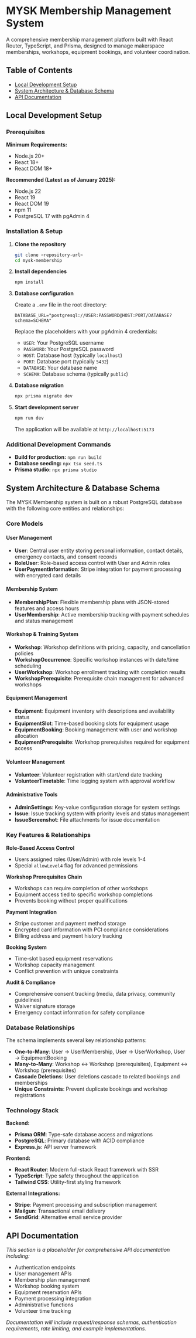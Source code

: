 # MYSK Membership Management System

A comprehensive membership management platform built with React Router, TypeScript, and Prisma, designed to manage makerspace memberships, workshops, equipment bookings, and volunteer coordination.

## Table of Contents

- [Local Development Setup](#local-development-setup)
- [System Architecture & Database Schema](#system-architecture--database-schema)
- [API Documentation](#api-documentation)

## Local Development Setup

### Prerequisites

**Minimum Requirements:**
- Node.js 20+
- React 18+
- React DOM 18+

**Recommended (Latest as of January 2025):**
- Node.js 22
- React 19
- React DOM 19
- npm 11
- PostgreSQL 17 with pgAdmin 4

### Installation & Setup

1. **Clone the repository**
   ```bash
   git clone <repository-url>
   cd mysk-membership
   ```

2. **Install dependencies**
   ```bash
   npm install
   ```

3. **Database configuration**
   
   Create a `.env` file in the root directory:
   ```env
   DATABASE_URL="postgresql://USER:PASSWORD@HOST:PORT/DATABASE?schema=SCHEMA"
   ```
   
   Replace the placeholders with your pgAdmin 4 credentials:
   - `USER`: Your PostgreSQL username
   - `PASSWORD`: Your PostgreSQL password
   - `HOST`: Database host (typically `localhost`)
   - `PORT`: Database port (typically `5432`)
   - `DATABASE`: Your database name
   - `SCHEMA`: Database schema (typically `public`)

4. **Database migration**
   ```bash
   npx prisma migrate dev
   ```

5. **Start development server**
   ```bash
   npm run dev
   ```

   The application will be available at `http://localhost:5173`

### Additional Development Commands

- **Build for production:** `npm run build`
- **Database seeding:** `npx tsx seed.ts`
- **Prisma studio:** `npx prisma studio`

## System Architecture & Database Schema

The MYSK Membership system is built on a robust PostgreSQL database with the following core entities and relationships:

### Core Models

#### User Management
- **User**: Central user entity storing personal information, contact details, emergency contacts, and consent records
- **RoleUser**: Role-based access control with User and Admin roles
- **UserPaymentInformation**: Stripe integration for payment processing with encrypted card details

#### Membership System
- **MembershipPlan**: Flexible membership plans with JSON-stored features and access hours
- **UserMembership**: Active membership tracking with payment schedules and status management

#### Workshop & Training System
- **Workshop**: Workshop definitions with pricing, capacity, and cancellation policies
- **WorkshopOccurrence**: Specific workshop instances with date/time scheduling
- **UserWorkshop**: Workshop enrollment tracking with completion results
- **WorkshopPrerequisite**: Prerequisite chain management for advanced workshops

#### Equipment Management
- **Equipment**: Equipment inventory with descriptions and availability status
- **EquipmentSlot**: Time-based booking slots for equipment usage
- **EquipmentBooking**: Booking management with user and workshop allocation
- **EquipmentPrerequisite**: Workshop prerequisites required for equipment access

#### Volunteer Management
- **Volunteer**: Volunteer registration with start/end date tracking
- **VolunteerTimetable**: Time logging system with approval workflow

#### Administrative Tools
- **AdminSettings**: Key-value configuration storage for system settings
- **Issue**: Issue tracking system with priority levels and status management
- **IssueScreenshot**: File attachments for issue documentation

### Key Features & Relationships

**Role-Based Access Control**
- Users assigned roles (User/Admin) with role levels 1-4
- Special `allowLevel4` flag for advanced permissions

**Workshop Prerequisites Chain**
- Workshops can require completion of other workshops
- Equipment access tied to specific workshop completions
- Prevents booking without proper qualifications

**Payment Integration**
- Stripe customer and payment method storage
- Encrypted card information with PCI compliance considerations
- Billing address and payment history tracking

**Booking System**
- Time-slot based equipment reservations
- Workshop capacity management
- Conflict prevention with unique constraints

**Audit & Compliance**
- Comprehensive consent tracking (media, data privacy, community guidelines)
- Waiver signature storage
- Emergency contact information for safety compliance

### Database Relationships

The schema implements several key relationship patterns:

- **One-to-Many**: User → UserMembership, User → UserWorkshop, User → EquipmentBooking
- **Many-to-Many**: Workshop ↔ Workshop (prerequisites), Equipment ↔ Workshop (prerequisites)
- **Cascade Deletions**: User deletions cascade to related bookings and memberships
- **Unique Constraints**: Prevent duplicate bookings and workshop registrations

### Technology Stack

**Backend:**
- **Prisma ORM**: Type-safe database access and migrations
- **PostgreSQL**: Primary database with ACID compliance
- **Express.js**: API server framework

**Frontend:**
- **React Router**: Modern full-stack React framework with SSR
- **TypeScript**: Type safety throughout the application
- **Tailwind CSS**: Utility-first styling framework

**External Integrations:**
- **Stripe**: Payment processing and subscription management
- **Mailgun**: Transactional email delivery
- **SendGrid**: Alternative email service provider

## API Documentation

*This section is a placeholder for comprehensive API documentation including:*

- Authentication endpoints
- User management APIs
- Membership plan management
- Workshop booking system
- Equipment reservation APIs
- Payment processing integration
- Administrative functions
- Volunteer time tracking

*Documentation will include request/response schemas, authentication requirements, rate limiting, and example implementations.*